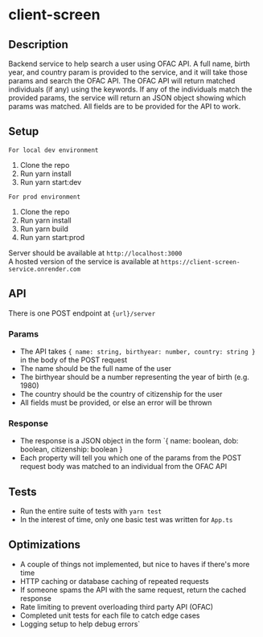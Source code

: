 # client-screen

## Description
Backend service to help search a user using OFAC API. A full name, birth year, and country param is provided to the service, and it will take those params and search the OFAC API. The OFAC API will return matched individuals (if any) using the keywords. If any of the individuals match the provided params, the service will return an JSON object showing which params was matched. All fields are to be provided for the API to work.

## Setup
`For local dev environment`
1. Clone the repo
2. Run yarn install
3. Run yarn start:dev

`For prod environment`
1. Clone the repo
2. Run yarn install
3. Run yarn build
4. Run yarn start:prod

Server should be available at `http://localhost:3000` <br>
A hosted version of the service is available at `https://client-screen-service.onrender.com`

## API
There is one POST endpoint at `{url}/server`

### Params
- The API takes `{ name: string, birthyear: number, country: string }` in the body of the POST request
- The name should be the full name of the user
- The birthyear should be a number representing the year of birth (e.g. 1980)
- The country should be the country of citizenship for the user
- All fields must be provided, or else an error will be thrown

### Response
- The response is a JSON object in the form `{ name: boolean, dob: boolean, citizenship: boolean }
- Each property will tell you which one of the params from the POST request body was matched to an individual from the OFAC API

## Tests
- Run the entire suite of tests with `yarn test`
- In the interest of time, only one basic test was written for `App.ts`

## Optimizations
- A couple of things not implemented, but nice to haves if there's more time
- HTTP caching or database caching of repeated requests
- If someone spams the API with the same request, return the cached response
- Rate limiting to prevent overloading third party API (OFAC)
- Completed unit tests for each file to catch edge cases
- Logging setup to help debug errors`
